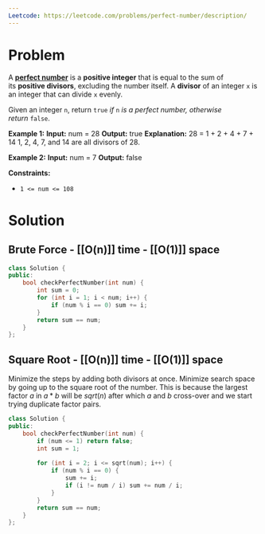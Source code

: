 ```yaml
---
Leetcode: https://leetcode.com/problems/perfect-number/description/
---
```

# Problem

A [**perfect number**](https://en.wikipedia.org/wiki/Perfect_number) is a **positive integer** that is equal to the sum of its **positive divisors**, excluding the number itself. A **divisor** of an integer `x` is an integer that can divide `x` evenly.

Given an integer `n`, return `true` _if_ `n` _is a perfect number, otherwise return_ `false`.

**Example 1:**
**Input:** num = 28
**Output:** true
**Explanation:** 28 = 1 + 2 + 4 + 7 + 14
1, 2, 4, 7, and 14 are all divisors of 28.

**Example 2:**
**Input:** num = 7
**Output:** false

**Constraints:**
- `1 <= num <= 108`

# Solution

## Brute Force - [[O(n)]] time - [[O(1)]] space

```cpp
class Solution {
public:
    bool checkPerfectNumber(int num) {      
        int sum = 0;
        for (int i = 1; i < num; i++) {
            if (num % i == 0) sum += i;
        }
        return sum == num;
    }
};
```

## Square Root - [[O(n)]] time - [[O(1)]] space

Minimize the steps by adding both divisors at once.
Minimize search space by going up to the square root of the number.
This is because the largest factor $a$ in $a*b$ will be $sqrt(n)$ after which $a$ and $b$ cross-over and we start trying duplicate factor pairs.

```cpp
class Solution {
public:
    bool checkPerfectNumber(int num) {      
        if (num <= 1) return false;
        int sum = 1;
        
        for (int i = 2; i <= sqrt(num); i++) {
            if (num % i == 0) {
                sum += i;
                if (i != num / i) sum += num / i;
            }
        }
        return sum == num;
    }
};
```